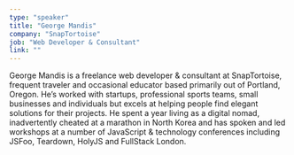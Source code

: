 ```yaml
---
type: "speaker"
title: "George Mandis"
company: "SnapTortoise"
job: "Web Developer & Consultant"
link: ""
---
```


George Mandis is a freelance web developer & consultant at SnapTortoise, frequent traveler and occasional educator based primarily out of Portland, Oregon. He’s worked with startups, professional sports teams, small businesses and individuals but excels at helping people find elegant solutions for their projects. He spent a year living as a digital nomad, inadvertently cheated at a marathon in North Korea and has spoken and led workshops at a number of JavaScript & technology conferences including JSFoo, Teardown, HolyJS and FullStack London.